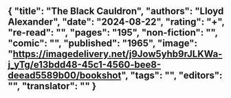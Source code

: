 {
 "title": "The Black Cauldron",
 "authors": "Lloyd Alexander",
 "date": "2024-08-22",
 "rating": "+",
 "re-read": "",
 "pages": "195",
 "non-fiction": "",
 "comic": "",
 "published": "1965",
 "image": "https://imagedelivery.net/j9Jow5yhb9rJLKWa-j_yTg/e13bdd48-45c1-4560-bee8-deead5589b00/bookshot",
 "tags": "",
 "editors": "",
 "translator": ""
}
---

